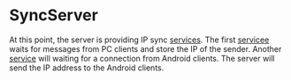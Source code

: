 SyncServer
==========

At this point, the server is providing IP sync <a href="https://github.com/orensharon/SyncServer/tree/master/SyncService">services</a>.
The first <a href="https://github.com/orensharon/SyncServer/blob/master/SyncService/IPSync.cs">servicee</a> waits for messages from PC clients and store the IP of the sender.
Another <a href="https://github.com/orensharon/SyncServer/blob/master/SyncService/IPGetter.cs">service</a> will waiting for a connection from Android clients. 
The server will send the IP address  to the Android clients.
